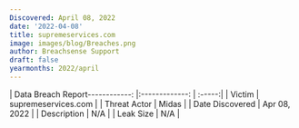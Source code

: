 ```yaml
---
Discovered: April 08, 2022
date: '2022-04-08'
title: supremeservices.com
image: images/blog/Breaches.png
author: Breachsense Support
draft: false
yearmonths: 2022/april
---
```


| Data Breach Report------------:   |:-------------:    | :-----:|
| Victim    | supremeservices.com      | 
| Threat Actor    | Midas      | 
| Date Discovered    | Apr 08, 2022      | 
| Description    | N/A      | 
| Leak Size    | N/A      | 

